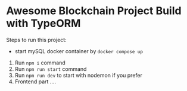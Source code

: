 # Awesome Blockchain Project Build with TypeORM

Steps to run this project:
- start mySQL docker container by `docker compose up`
1. Run `npm i` command
3. Run `npm run start` command
4. Run `npm run dev` to start with nodemon if you prefer
4. Frontend part ....
